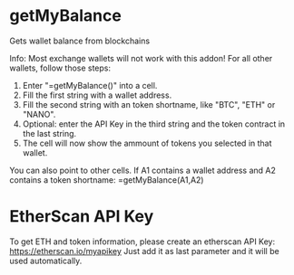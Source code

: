 # getMyBalance
Gets wallet balance from blockchains

Info: Most exchange wallets will not work with this addon!
For all other wallets, follow those steps:

1. Enter "=getMyBalance()" into a cell.
2. Fill the first string with a wallet address.
3. Fill the second string with an token shortname, like "BTC", "ETH" or "NANO".
4. Optional: enter the API Key in the third string and the token contract in the last string.
5. The cell will now show the ammount of tokens you selected in that wallet.

You can also point to other cells.
If A1 contains a wallet address and A2 contains a token shortname:
=getMyBalance(A1,A2)

# EtherScan API Key
To get ETH and token information, please create an etherscan API Key:
https://etherscan.io/myapikey
Just add it as last parameter and it will be used automatically.
